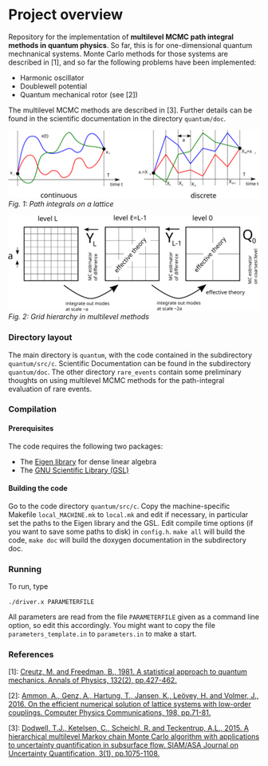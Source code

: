 # Project overview 

Repository for the implementation of **multilevel MCMC path integral methods in quantum physics**. So far, this is for one-dimensional quantum mechnanical systems. Monte Carlo methods for those systems are described in [1], and so far the following problems have been implemented:

 * Harmonic oscillator
 * Doublewell potential
 * Quantum mechanical rotor (see [2])

The multilevel MCMC methods are described in [3]. Further details can be found in the scientific documentation in the directory `quantum/doc`.

![Path integral](./figures/path_integral.svg)
*Fig. 1: Path integrals on a lattice*

![Multilevel MCMC](./figures/multilevel_schematic.svg)
*Fig. 2: Grid hierarchy in multilevel methods*

### Directory layout ###
The main directory is `quantum`, with the code contained in the subdirectory `quantum/src/c`. Scientific Documentation can be found in the subdirectory `quantum/doc`.
The other directory `rare_events` contain some preliminary thoughts on using multilevel MCMC methods for the path-integral evaluation of rare events.


### Compilation ###

#### Prerequisites ####
The code requires the following two packages:

* The [Eigen library](http://eigen.tuxfamily.org/index.php?title=Main_Page) for dense linear algebra
 * The [GNU Scientific Library (GSL)](https://www.gnu.org/software/gsl/)

#### Building the code ####
Go to the code directory `quantum/src/c`. Copy the machine-specific Makefile `local_MACHINE.mk` to `local.mk` and edit if necessary, in particular set the paths to the Eigen library and the GSL. Edit compile time options (if you want to save some paths to disk) in `config.h`. `make all` will build the code, `make doc` will build the doxygen documentation in the subdirectory doc. 

### Running ##
To run, type
```
./driver.x PARAMETERFILE
```

All parameters are read from the file `PARAMETERFILE` given as a command line option, so edit this accordingly. You might want to copy the file `parameters_template.in` to `parameters.in` to make a start.

### References ###
[1]: [Creutz, M. and Freedman, B., 1981. A statistical approach to quantum mechanics. Annals of Physics, 132(2), pp.427-462.](https://www.sciencedirect.com/science/article/pii/0003491681900749)

[2]: [Ammon, A., Genz, A., Hartung, T., Jansen, K., Leövey, H. and Volmer, J., 2016. On the efficient numerical solution of lattice systems with low-order couplings. Computer Physics Communications, 198, pp.71-81.](https://arxiv.org/abs/1503.05088)

[3]: [Dodwell, T.J., Ketelsen, C., Scheichl, R. and Teckentrup, A.L., 2015. A hierarchical multilevel Markov chain Monte Carlo algorithm with applications to uncertainty quantification in subsurface flow. SIAM/ASA Journal on Uncertainty Quantification, 3(1), pp.1075-1108.](https://epubs.siam.org/doi/abs/10.1137/130915005)

